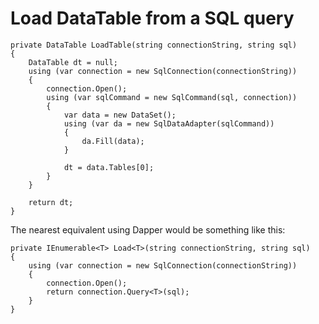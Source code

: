 # Load DataTable from a SQL query


	private DataTable LoadTable(string connectionString, string sql)
	{
		DataTable dt = null;
		using (var connection = new SqlConnection(connectionString))
		{
			connection.Open();
			using (var sqlCommand = new SqlCommand(sql, connection))
			{
				var data = new DataSet();
				using (var da = new SqlDataAdapter(sqlCommand))
				{
					da.Fill(data);
				}

				dt = data.Tables[0];
			}
		}
		
		return dt;
	}


The nearest equivalent using Dapper would be something like this:


	private IEnumerable<T> Load<T>(string connectionString, string sql)
	{
		using (var connection = new SqlConnection(connectionString))
		{
			connection.Open();
			return connection.Query<T>(sql);
		}
	}